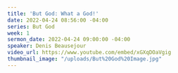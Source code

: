 ```yaml
---
title: 'But God: What a God!'
date: 2022-04-24 08:56:00 -04:00
series: But God
week: 1
sermon_date: 2022-04-24 09:00:00 -04:00
speaker: Denis Beausejour
video_url: https://www.youtube.com/embed/xGXqDOaVgig
thumbnail_image: "/uploads/But%20God%20Image.jpg"
---
```


